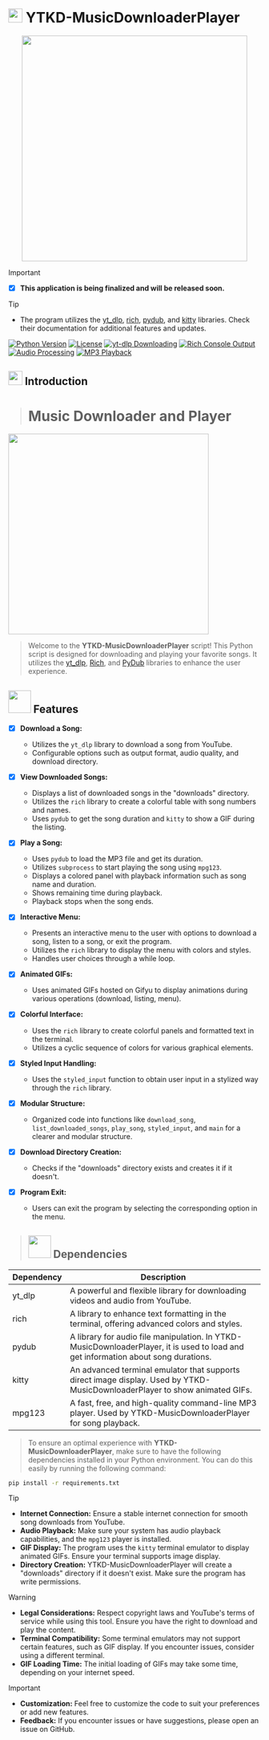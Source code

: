 # <img src="https://i.ibb.co/z5yQMjZ/1000021078-removebg.png" width="28px" /> YTKD-MusicDownloaderPlayer
<div align="center">
  <img width="450" src="https://i.ibb.co/z5yQMjZ/1000021078-removebg.png">
</div>

> [!IMPORTANT]
> - [x] **This application is being finalized and will be released soon.**

> [!TIP]
> - The program utilizes the [yt_dlp](https://github.com/yt-dlp/yt-dlp), [rich](https://github.com/willmcgugan/rich), [pydub](https://github.com/jiaaro/pydub), and [kitty](https://github.com/kovidgoyal/kitty) libraries. Check their documentation for additional features and updates.


[![Python Version](https://img.shields.io/badge/python-3.9%20to%203.11-blue?logo=python)](https://www.python.org/downloads/)
[![License](https://img.shields.io/badge/license-MIT-green)](https://opensource.org/licenses/MIT)
[![yt-dlp Downloading](https://img.shields.io/badge/yt--dlp-latest-brightgreen?logo=youtube)](https://github.com/yt-dlp/yt-dlp)
[![Rich Console Output](https://img.shields.io/badge/rich-latest-yellowgreen?logo=python)](https://github.com/willmcgugan/rich)
[![Audio Processing](https://img.shields.io/badge/pydub-latest-orange?logo=audio)](https://github.com/jiaaro/pydub)
[![MP3 Playback](https://img.shields.io/badge/mpg123-latest-brightred?logo=music)](https://www.mpg123.de/)

## <img src="https://s13.gifyu.com/images/SC4wb.gif" width="28px" /> Introduction
> # Music Downloader and Player

<img src="https://s13.gifyu.com/images/SC4w9.gif" width="400">

> Welcome to the **YTKD-MusicDownloaderPlayer** script! This Python script is designed for downloading and playing your favorite songs. It utilizes the [yt_dlp](https://github.com/yt-dlp/yt-dlp), [Rich](https://github.com/willmcgugan/rich), and [PyDub](https://github.com/jiaaro/pydub) libraries to enhance the user experience.


## <img src="https://s13.gifyu.com/images/SC4KY.gif" width="45px" /> Features


- [x] **Download a Song:**
  - Utilizes the `yt_dlp` library to download a song from YouTube.
  - Configurable options such as output format, audio quality, and download directory.

- [x] **View Downloaded Songs:**
  - Displays a list of downloaded songs in the "downloads" directory.
  - Utilizes the `rich` library to create a colorful table with song numbers and names.
  - Uses `pydub` to get the song duration and `kitty` to show a GIF during the listing.

- [x] **Play a Song:**
  - Uses `pydub` to load the MP3 file and get its duration.
  - Utilizes `subprocess` to start playing the song using `mpg123`.
  - Displays a colored panel with playback information such as song name and duration.
  - Shows remaining time during playback.
  - Playback stops when the song ends.

- [x] **Interactive Menu:**
  - Presents an interactive menu to the user with options to download a song, listen to a song, or exit the program.
  - Utilizes the `rich` library to display the menu with colors and styles.
  - Handles user choices through a while loop.

- [x] **Animated GIFs:**
  - Uses animated GIFs hosted on Gifyu to display animations during various operations (download, listing, menu).

- [x] **Colorful Interface:**
  - Uses the `rich` library to create colorful panels and formatted text in the terminal.
  - Utilizes a cyclic sequence of colors for various graphical elements.

- [x] **Styled Input Handling:**
  - Uses the `styled_input` function to obtain user input in a stylized way through the `rich` library.

- [x] **Modular Structure:**
  - Organized code into functions like `download_song`, `list_downloaded_songs`, `play_song`, `styled_input`, and `main` for a clearer and modular structure.

- [x] **Download Directory Creation:**
  - Checks if the "downloads" directory exists and creates it if it doesn't.

- [x] **Program Exit:**
  - Users can exit the program by selecting the corresponding option in the menu.

> ## <img src="https://s13.gifyu.com/images/SC4KY.gif" width="45px" /> Dependencies
| Dependency | Description                                                                                                   |
|------------|---------------------------------------------------------------------------------------------------------------|
| yt_dlp     | A powerful and flexible library for downloading videos and audio from YouTube.                                |
| rich       | A library to enhance text formatting in the terminal, offering advanced colors and styles.                     |
| pydub      | A library for audio file manipulation. In YTKD-MusicDownloaderPlayer, it is used to load and get information about song durations. |
| kitty      | An advanced terminal emulator that supports direct image display. Used by YTKD-MusicDownloaderPlayer to show animated GIFs.         |
| mpg123     | A fast, free, and high-quality command-line MP3 player. Used by YTKD-MusicDownloaderPlayer for song playback.                      |



> To ensure an optimal experience with **YTKD-MusicDownloaderPlayer**, make sure to have the following dependencies installed in your Python environment. You can do this easily by running the following command:

```bash
pip install -r requirements.txt
```

> [!TIP]
> - **Internet Connection:** Ensure a stable internet connection for smooth song downloads from YouTube.
> - **Audio Playback:** Make sure your system has audio playback capabilities, and the `mpg123` player is installed.
> - **GIF Display:** The program uses the `kitty` terminal emulator to display animated GIFs. Ensure your terminal supports image display.
> - **Directory Creation:** YTKD-MusicDownloaderPlayer will create a "downloads" directory if it doesn't exist. Make sure the program has write permissions.

> [!WARNING]
> - **Legal Considerations:** Respect copyright laws and YouTube's terms of service while using this tool. Ensure you have the right to download and play the content.
> - **Terminal Compatibility:** Some terminal emulators may not support certain features, such as GIF display. If you encounter issues, consider using a different terminal.
> - **GIF Loading Time:** The initial loading of GIFs may take some time, depending on your internet speed.

> [!IMPORTANT]
> - **Customization:** Feel free to customize the code to suit your preferences or add new features.
> - **Feedback:** If you encounter issues or have suggestions, please open an issue on GitHub.








